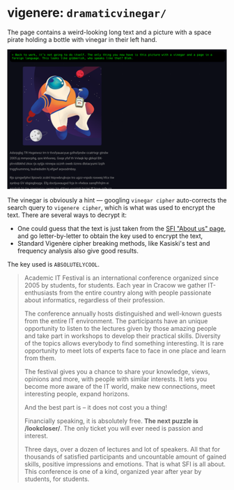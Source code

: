 # vigenere: `dramaticvinegar/`

The page contains a weird-looking long text and a picture with a space pirate
holding a bottle with vinegar in their left hand.

![Screenshot of the vigenere puzzle](images/10_vigenere.png)

The vinegar is obviously a hint — googling `vinegar cipher` auto-corrects the
search query to `vigenere cipher`, which is what was used to encrypt the text.
There are several ways to decrypt it:

* One could guess that the text is just taken from the
  [SFI "About us" page](https://sfi.pl/en/about-sfi/), and go letter-by-letter
  to obtain the key used to encrypt the text,
* Standard Vigenère cipher breaking methods, like Kasiski's test and frequency
  analysis also give good results.
  
The key used is `ABSOLUTELYCOOL`.

> Academic IT Festival is an international conference organized since 2005
> by students, for students. Each year in Cracow we gather IT-enthusiasts from
> the entire country along with people passionate about informatics, regardless
> of their profession.
>
> The conference annually hosts distinguished and well-known guests from
> the entire IT environment. The participants have an unique opportunity to
> listen to the lectures given by those amazing people and take part
> in workshops to develop their practical skills. Diversity of the topics
> allows everybody to find something interesting. It is rare opportunity
> to meet lots of experts face to face in one place and learn from them.
>
> The festival gives you a chance to share your knowledge, views, opinions
> and more, with people with similar interests. It lets you become more aware
> of the IT world, make new connections, meet interesting people, expand
> horizons.
>
> And the best part is – it does not cost you a thing!
>
> Financially speaking, it is absolutely free. **The next puzzle is
> /lookcloser/**. The only ticket you will ever need is passion and interest.
>
> Three days, over a dozen of lectures and lot of speakers. All that for
> thousands of satisfied participants and uncountable amount of gained skills,
> positive impressions and emotions. That is what SFI is all about. This
> conference is one of a kind, organized year after year by students,
> for students.

